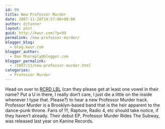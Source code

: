 ```yaml
---
id: 99
title: New Professor Murder
date: 2007-11-28T19:57:00+00:00
author: djtanner
layout: post
guid: http://kwur.com/?p=99
permalink: /new-professor-murder/
blogger_blog:
  - blog.kwur.com
blogger_author:
  - Dan Mnoreply@blogger.com
blogger_permalink:
  - /2007/11/new-professor-murder.html
categories:
  - Professor Murder
---
```

<div class="pf-content">
  <p>
    Head on over to <a href="http://rcrdlbl.com/artists/Professor_Murder/download/Flex-It_Formula">RCRD LBL</a> (can they please get at least one vowel in their name? Put a U in there, I really don&#8217;t care, I just die a little on the inside whenever I type that. Please?) to hear a new Professor Murder track. Professor Murder is a Brooklyn-based band that is the heir apparent to the dance-punk throne. Fans of !!!, Rapture, Radio 4, etc should take notice, if they haven&#8217;t already. Their debut EP, Professor Murder Rides The Subway, was released last year on Kanine Records.
  </p>
</div>